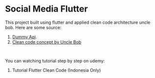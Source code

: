 # Social Media Flutter 

This project built using flutter and applied clean code architecture uncle bob.
Here are some source:
</br>
1. [Dummy Api](https://dummyapi.io).
2. [Clean code concept by Uncle Bob](https://blog.cleancoder.com/uncle-bob/2012/08/13/the-clean-architecture.html)
</br>

You can watching tutorial step by step on udemy:
1. Tutorial Flutter Clean Code (Indonesia Only)
